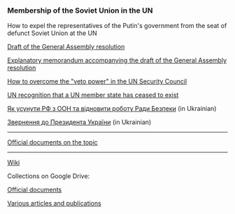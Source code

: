 ### Membership of the Soviet Union in the UN 

How to expel the representatives of the Putin's government from the seat of defunct Soviet Union at the UN

[Draft of the General Assembly resolution](https://github.com/ageyev/un-su/blob/main/GA_Resolution.md)

[Explanatory memorandum accompanying the draft of the General Assembly resolution](https://github.com/ageyev/un-su/blob/main/Explanatory_memorandum.md)

[How to overcome the "veto power" in the UN Security Council](https://github.com/ageyev/un-su/blob/main/un_sc_voting.md) 

[UN recognition that a UN member state has ceased to exist](https://github.com/ageyev/un-su/blob/main/ceased_to_exist.md)

[Як усунути РФ з ООН та відновити роботу Ради Безпеки](https://github.com/ageyev/un-su/blob/main/Suprovidny_lyst.md) (in Ukrainian)

[Звернення до Президента України](https://github.com/ageyev/un-su/blob/main/Zvernennya_do_Prezydenta.md) (in Ukrainian)

---------- 

[Official documents on the topic](https://github.com/ageyev/un-su/blob/main/list_of_related_documents.md)

---------- 


[Wiki](https://github.com/ageyev/un-su/wiki) 


Collections on Google Drive: 

[Official documents](https://docs.google.com/document/d/1P7cNv7A5wuQglcoUcR4IyCGg6hdmLw2m/)

[Various articles and publications](https://docs.google.com/document/d/11mJQy5Gr-olVOcdkxJusNKEaR0ySH8Sp/)

